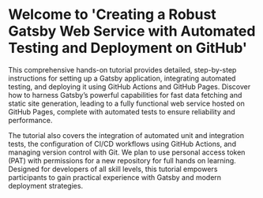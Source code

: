 # Welcome to 'Creating a Robust Gatsby Web Service with Automated Testing and Deployment on GitHub'


This comprehensive hands-on tutorial provides detailed, step-by-step instructions for setting up a Gatsby application, integrating automated testing, and deploying it using GitHub Actions and GitHub Pages. Discover how to harness Gatsby’s powerful capabilities for fast data fetching and static site generation, leading to a fully functional web service hosted on GitHub Pages, complete with automated tests to ensure reliability and performance.

The tutorial also covers the integration of automated unit and integration tests, the configuration of CI/CD workflows using GitHub Actions, and managing version control with Git. We plan to use personal access token (PAT) with permissions for a new repository for full hands on learning. Designed for developers of all skill levels, this tutorial empowers participants to gain practical experience with Gatsby and modern deployment strategies.


